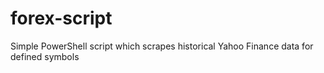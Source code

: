 # forex-script
Simple PowerShell script which scrapes historical Yahoo Finance data for defined symbols
